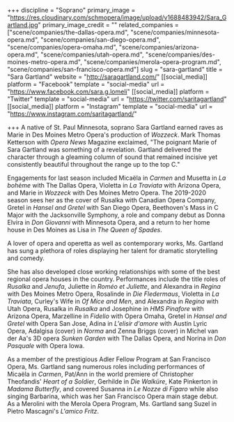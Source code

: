 +++
discipline = "Soprano"
primary_image = "https://res.cloudinary.com/schmopera/image/upload/v1688483942/Sara_Gartland.jpg"
primary_image_credit = ""
related_companies = ["scene/companies/the-dallas-opera.md", "scene/companies/minnesota-opera.md", "scene/companies/san-diego-opera.md", "scene/companies/opera-omaha.md", "scene/companies/arizona-opera.md", "scene/companies/utah-opera.md", "scene/companies/des-moines-metro-opera.md", "scene/companies/merola-opera-program.md", "scene/companies/san-francisco-opera.md"]
slug = "sara-gartland"
title = "Sara Gartland"
website = "http://saragartland.com/"
[[social_media]]
platform = "Facebook"
template = "social-media"
url = "https://www.facebook.com/sara.g.lomeli"
[[social_media]]
platform = "Twitter"
template = "social-media"
url = "https://twitter.com/saritagartland"
[[social_media]]
platform = "Instagram"
template = "social-media"
url = "https://www.instagram.com/saritagartland/"

+++
A native of St. Paul Minnesota, soprano Sara Gartland earned raves as Marie in Des Moines Metro Opera's production of _Wozzeck_. Mark Thomas Ketterson with _Opera News_ Magazine exclaimed, "The poignant Marie of Sara Gartland was something of a revelation. Gartland delivered the character through a gleaming column of sound that remained incisive yet consistently beautiful throughout the range up to the top C."

Engagements for last season included Micaëla in _Carmen_ and Musetta in _La bohème_ with The Dallas Opera, Violetta in _La Traviata_ with Arizona Opera, and Marie in _Wozzeck_ with Des Moines Metro Opera. The 2019-2020 season sees her as the cover of Rusalka with Canadian Opera Company, Gretel in _Hansel and Gretel_ with San Diego Opera, Beethoven's Mass in C Major with the Jacksonville Symphony, a role and company debut as Donna Elvira in _Don Giovanni_ with Minnesota Opera, and a return to her home house in Des Moines as Lisa in _The Queen of Spades_.

A lover of opera and operetta as well as contemporary works, Ms. Gartland has sung a plethora of roles displaying her talent for dramatic storytelling and comedy.

She has also developed close working relationships with some of the best regional opera houses in the country. Performances include the title roles of _Rusalka_ and _Jenufa_, Juliette in _Roméo et Juliette_, and Alexandra in _Regina_ with Des Moines Metro Opera, Rosalinde in _Die Fledermaus_, Violetta in _La Traviata_, Curley's Wife in _Of Mice and Men_, and Alexandra in _Regina_ with Utah Opera, Rusalka in _Rusalka_ and Josephine in _HMS Pinafore_ with Arizona Opera, Marzelline in _Fidelio_ with Opera Omaha, Gretel in _Hansel and Gretel_ with Opera San Jose, Adina in _L'elisir d'amore_ with Austin Lyric Opera, Adalgisa (cover) in _Norma_ and Zenna Briggs (cover) in Michel van der Aa's 3D opera _Sunken Garden_ with The Dallas Opera, and Norina in _Don Pasquale_ with Opera Iowa.

As a member of the prestigious Adler Fellow Program at San Francisco Opera, Ms. Gartland sang numerous roles including performances of Micaëla in _Carmen_, Pat/Ann in the world premiere of Christopher Theofandis' _Heart of a Soldier_, Gerhilde in _Die Walküre_, Kate Pinkerton in _Madama Butterfly_, and covered Susanna in _Le Nozze di Figaro_ while also singing Barbarina, which was her San Francisco Opera main stage debut. As a Merolini with the Merola Opera Program, Ms. Gartland sang Suzel in Pietro Mascagni's _L'amico Fritz_.